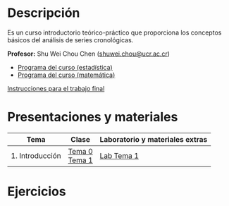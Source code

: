 # Descripción

Es un curso introductorio teórico-práctico que proporciona los conceptos
básicos del análisis de series cronológicas.

**Profesor:** Shu Wei Chou Chen (<shuwei.chou@ucr.ac.cr>)

-   [Programa del curso
    (estadística)](https://shuwei325.github.io/SP1633-II24/SP1633%20Series%20Cronológicas.pdf)
    <br>
-   [Programa del curso
    (matemática)](https://shuwei325.github.io/SP1633-II24/PF1328%20Series%20de%20Tiempo%20I.pdf)

[Instrucciones para el trabajo
final](https://shuwei325.github.io/SP1633-II24/instrucciones_trabajo.html)

# Presentaciones y materiales

| Tema             | Clase                                                                          | Laboratorio y materiales extras |
|--------------|-----------------------------|------------------------------|
| 1\. Introducción | [Tema 0](./Tema_0/presentacion.html) <br> [Tema 1](./Tema_1/presentacion.html) | [Lab Tema 1](./Tema_1/lab.html) |

<!-- 2             | 28/08 | [Tema 2](https://shuwei325.github.io/SP1633-II23/Tema_2/presentacion.html)     | [Lab Tema 2](https://shuwei325.github.io/SP1633-II23/Tema_2/lab_Tema02.html) <br> [archivos](./Tema_2/Tema_2.zip) -->
<!-- 3             | 4/09 |  [Tema 3](https://shuwei325.github.io/SP1633-II23/Tema_3/presentacion.html)     | [Lab Tema 3](https://shuwei325.github.io/SP1633-II23/Tema_3/lab_Tema03.html) <br> [archivos](./Tema_3/Tema_3.zip) -->
<!-- 4             | 11/09 | [Tema 4](https://shuwei325.github.io/SP1633-II23/Tema_4/presentacion.html)  |   [Lab Tema 4](https://shuwei325.github.io/SP1633-II23/Tema_4/lab_Tema04.html) | -->
<!-- 5             | 18/09 | [Tema 5](https://shuwei325.github.io/SP1633-II23/Tema_5/presentacion.html)     | [Lab Tema 5](https://shuwei325.github.io/SP1633-II23/Tema_5/lab_Tema05.html) <br> [archivos](./Tema_5/Tema_5.zip) -->
<!-- 6             | 25/09 | [Tema 6_1](https://shuwei325.github.io/SP1633-II23/Tema_6/presentacion1.html)  |     | -->
<!-- 7             | 2/10 | Parcial I |     | -->
<!-- 8             | 9/10 | [Tema 6_2](https://shuwei325.github.io/SP1633-II23/Tema_6/presentacion2.html)   |     | -->
<!-- 9             | 16/10 |  [Tema 6_3](https://shuwei325.github.io/SP1633-II23/Tema_6/presentacion3.html)  |  [Lab Tema 6_1](https://shuwei325.github.io/SP1633-II23/Tema_6/lab_Tema06_1.html)    | -->
<!-- 10             | 23/10 |  [Tema 6_4](https://shuwei325.github.io/SP1633-II23/Tema_6/presentacion4.html)  |  [Lab Tema 6_2](https://shuwei325.github.io/SP1633-II23/Tema_6/lab_Tema06_2.html)    | -->
<!-- 11             | 30/10 | [Tema 7](https://shuwei325.github.io/SP1633-II23/Tema_7/presentacion.html)     | [Lab Tema 7](https://shuwei325.github.io/SP1633-II23/Tema_7/lab_Tema07.html) <br> [archivos](./Tema_7/Tema_7.zip) |     | -->
<!-- 12             | 6/11 | [Tema 8a](https://shuwei325.github.io/SP1633-II23/Tema_8a/presentacion.html)     | [Lab Tema 8a](https://shuwei325.github.io/SP1633-II23/Tema_8a/lab_Tema08a.R) |     | -->
<!-- 13             | 13/11 | [Tema 8b](https://shuwei325.github.io/SP1633-II23/Tema_8b/presentacion.html)     | [Lab Tema 8b](https://shuwei325.github.io/SP1633-II23/Tema_8b/lab_Tema08b.zip) |     | -->
<!-- 14             | 13/11 |  |     | -->
<!-- 15             | 20/11 |  |     | -->
<!-- 16             | 27/11 |  |     | -->

# Ejercicios

<!-- Lista               |Archivos adicionales                      |  -->
<!-- ------------------- | ---------------------------------------- | -->
<!-- [Lista 1](Lista_1.pdf)    | [datos](Lista_1_archivos.zip)      | -->
<!-- [Lista 2](Lista_2.pdf)    |                                    | -->
<!-- [Lista 3](Lista_3.pdf)    |                                    | -->
<!-- [Lista 4](Lista_4.pdf)    |                                    | -->
<!-- [Lista 5](Lista_5.pdf)    |                                    | -->
<!-- [Lista 6](Lista_6.pdf)    | [datos](Lista_6_archivos.zip)      | -->
<!-- [Lista 7](Lista_7.pdf)    | [datos](Lista_7_archivos.zip)      | -->
<!-- [Lista 8](Lista_8.pdf)    | [datos](Lista_8_archivos.zip)      | -->
